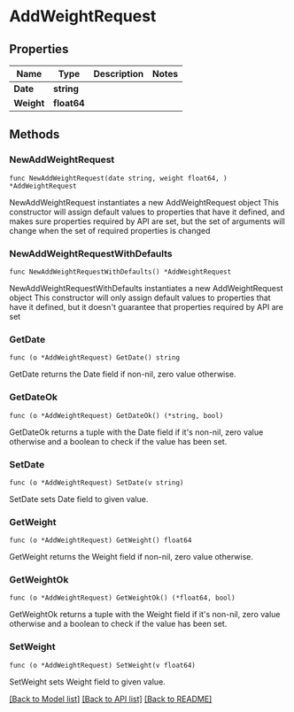 # AddWeightRequest

## Properties

Name | Type | Description | Notes
------------ | ------------- | ------------- | -------------
**Date** | **string** |  | 
**Weight** | **float64** |  | 

## Methods

### NewAddWeightRequest

`func NewAddWeightRequest(date string, weight float64, ) *AddWeightRequest`

NewAddWeightRequest instantiates a new AddWeightRequest object
This constructor will assign default values to properties that have it defined,
and makes sure properties required by API are set, but the set of arguments
will change when the set of required properties is changed

### NewAddWeightRequestWithDefaults

`func NewAddWeightRequestWithDefaults() *AddWeightRequest`

NewAddWeightRequestWithDefaults instantiates a new AddWeightRequest object
This constructor will only assign default values to properties that have it defined,
but it doesn't guarantee that properties required by API are set

### GetDate

`func (o *AddWeightRequest) GetDate() string`

GetDate returns the Date field if non-nil, zero value otherwise.

### GetDateOk

`func (o *AddWeightRequest) GetDateOk() (*string, bool)`

GetDateOk returns a tuple with the Date field if it's non-nil, zero value otherwise
and a boolean to check if the value has been set.

### SetDate

`func (o *AddWeightRequest) SetDate(v string)`

SetDate sets Date field to given value.


### GetWeight

`func (o *AddWeightRequest) GetWeight() float64`

GetWeight returns the Weight field if non-nil, zero value otherwise.

### GetWeightOk

`func (o *AddWeightRequest) GetWeightOk() (*float64, bool)`

GetWeightOk returns a tuple with the Weight field if it's non-nil, zero value otherwise
and a boolean to check if the value has been set.

### SetWeight

`func (o *AddWeightRequest) SetWeight(v float64)`

SetWeight sets Weight field to given value.



[[Back to Model list]](../README.md#documentation-for-models) [[Back to API list]](../README.md#documentation-for-api-endpoints) [[Back to README]](../README.md)


